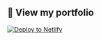 ## 🚀 View my portfolio

[<img src="https://www.netlify.com/img/deploy/button.svg" alt="Deploy to Netlify" />](https://teal-froyo-65bbf5.netlify.app/)

